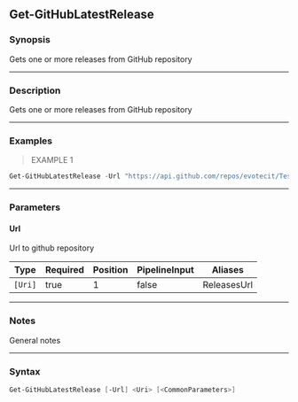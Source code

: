 Get-GitHubLatestRelease
-----------------------

### Synopsis
Gets one or more releases from GitHub repository

---

### Description

Gets one or more releases from GitHub repository

---

### Examples
> EXAMPLE 1

```PowerShell
Get-GitHubLatestRelease -Url "https://api.github.com/repos/evotecit/Testimo/releases" | Format-Table
```

---

### Parameters
#### **Url**
Url to github repository

|Type   |Required|Position|PipelineInput|Aliases    |
|-------|--------|--------|-------------|-----------|
|`[Uri]`|true    |1       |false        |ReleasesUrl|

---

### Notes
General notes

---

### Syntax
```PowerShell
Get-GitHubLatestRelease [-Url] <Uri> [<CommonParameters>]
```
